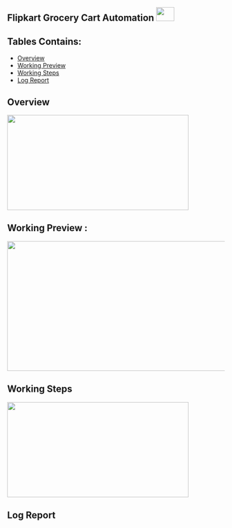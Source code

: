 ## Flipkart Grocery Cart Automation <img src="https://github.com/rehanmondal/Flipkart-Grocery-Cart-Automation/assets/125151906/e5b3a590-558c-4df8-b423-1711cb999903" width="42px;" height="32px;">
  
## Tables Contains:
- [Overview](https://awesomeopensource.com/project/elangosundar/awesome-README-templates)
- [Working Preview](https://awesomeopensource.com/project/elangosundar/awesome-README-templates)
- [Working Steps](https://awesomeopensource.com/project/elangosundar/awesome-README-templates)
- [Log Report](https://awesomeopensource.com/project/elangosundar/awesome-README-templates)

## Overview

<p><img src="https://github.com/rehanmondal/Flipkart-Grocery-Cart-Automation/assets/125151906/01c977d5-5b87-48f7-b817-86f32e6e87fc" width="420" height="220"></p>

## Working Preview : 
<img src="https://github.com/rehanmondal/Flipkart-Grocery-Cart-Automation/assets/125151906/c92fcbf4-6d6f-421f-8e32-ddc82cc94038" width="600px;" height="300px;">

## Working Steps
<img src="https://github.com/rehanmondal/Flipkart-Grocery-Cart-Automation/assets/125151906/1a3cf59d-d3f1-479d-a8c0-9efeaffd9671" width="420" height="220">

## Log Report





